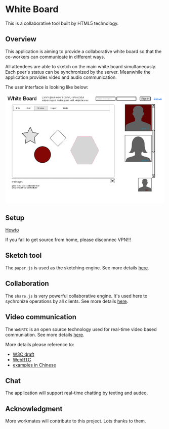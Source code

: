 White Board
==========

This is a collaborative tool built by HTML5 technology.

## Overview

This application is aiming to provide a collaborative white board so that the co-workers can communicate in different ways.

All attendees are able to sketch on the main white board simultaneously. Each peer's status can be synchronized by the server. Meanwhile the application provides video and audio communication.

The user interface is looking like below:

![ux](https://github.com/yejingfu/whiteboard/blob/master/doc/img/whiteboard_ux.png?raw=true)

## Setup

[Howto](https://github.com/yejingfu/whiteboard/blob/master/HOWTO.md)

If you fail to get source from home, please disconnec VPN!!!

## Sketch tool

The `paper.js` is used as the sketching engine. See more details [here](http://www.paperjs.org).

## Collaboration

The `share.js` is very powerful collaborative engine. It's used here to sychronize operations by all clients. See more details [here](http://www.sharejs.org).

## Video communication

The `WebRTC` is an open source technology used for real-time video based communiation. See more details [here](http://www.webrtc.org).

More details please reference to:

* [W3C draft](http://www.w3.org/TR/webrtc/)
* [WebRTC](http://www.webrtc.org)
* [examples in Chinese](http://blog.chinaunix.net/uid-24567872-id-3961702.html)

## Chat

The application will support real-time chatting by texting and audeo.

## Acknowledgment

More workmates will contribute to this project. Lots thanks to them.
